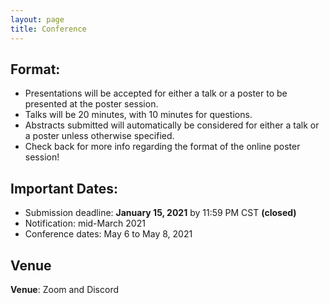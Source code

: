 ```yaml
---
layout: page
title: Conference
---
```

## Format: 

- Presentations will be accepted for either a talk or a poster to be presented at the poster session. 
- Talks will be 20 minutes, with 10 minutes for questions. 
- Abstracts submitted will automatically be considered for either a talk or a poster unless otherwise specified. 
- Check back for more info regarding the format of the online poster session! 

## Important Dates:

- Submission deadline: **January 15, 2021** by 11:59 PM CST **(closed)**
- Notification: mid-March 2021
- Conference dates: May 6 to May 8, 2021

## Venue

**Venue**: Zoom and Discord 

<!-- ## Program 

TBD

<br> -->

<!-- ## List of abstracts

TBD

<br> -->
